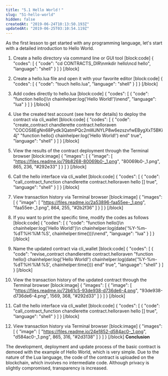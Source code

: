 ```yaml
---
title: "5.1 Hello World！"
slug: "51-hello-world"
hidden: false
createdAt: "2019-06-24T10:13:50.193Z"
updatedAt: "2019-06-25T03:10:54.119Z"
---
```

As the first lesson to get started with any programming language, let's start with a detailed introduction to Hello World.

1. Create a hello directory via command line or GUI tool
[block:code]
{
  "codes": [
    {
      "code": "cd CONTRACTS_DIR\nmkdir hello\ncd hello",
      "language": "shell"
    }
  ]
}
[/block]

2. Create a hello.lua file and open it with your favorite editor
[block:code]
{
  "codes": [
    {
      "code": "touch hello.lua",
      "language": "shell"
    }
  ]
}
[/block]

3. Add codes directly to hello.lua 
[block:code]
{
  "codes": [
    {
      "code": "function hello()\n    chainhelper:log('Hello World!')\nend",
      "language": "lua"
    }
  ]
}
[/block]

4. Use the created test account (see here for details) to deploy the contract via cli_wallet
[block:code]
{
  "codes": [
    {
      "code": "create_contract chandlerette contract.helloraven \"COCOS8EgNn68Pydk3QatmPQc2mWJNYLP8w6ezszvfwEBygXxT5BKi4j\" \"function hello() chainhelper:log('Hello World!') end\" true",
      "language": "shell"
    }
  ]
}
[/block]

5. View the results of the contract deployment through the Terminal browser
[block:image]
{
  "images": [
    {
      "image": [
        "https://files.readme.io/79b8268-80069b0-_1.png",
        "80069b0-_1.png",
        865,
        236,
        "#292e33"
      ]
    }
  ]
}
[/block]

6. Call the hello interface via cli_wallet
[block:code]
{
  "codes": [
    {
      "code": "call_contract_function chandlerette contract.helloraven hello [] true",
      "language": "shell"
    }
  ]
}
[/block]

7. View transaction history via Terminal browser
[block:image]
{
  "images": [
    {
      "image": [
        "https://files.readme.io/2a53896-faa55ee-_1.png",
        "faa55ee-_1.png",
        864,
        255,
        "#2b2f36"
      ]
    }
  ]
}
[/block]
8. If you want to print the specific time, modify the codes as follows
[block:code]
{
  "codes": [
    {
      "code": "function hello()\n    chainhelper:log('Hello World!')\n    chainhelper:log(date('%Y-%m-%dT%H:%M:%S', chainhelper:time()))\nend",
      "language": "lua"
    }
  ]
}
[/block]

9. Name the updated contract via cli_wallet
[block:code]
{
  "codes": [
    {
      "code": "revise_contract chandlerette contract.helloraven \"function hello() chainhelper:log('Hello World!') chainhelper:log(date('%Y-%m-%dT%H:%M:%S', chainhelper:time())) end\" true",
      "language": "shell"
    }
  ]
}
[/block]
10. View the transaction history of the updated contract through the Terminal browser
[block:image]
{
  "images": [
    {
      "image": [
        "https://files.readme.io/72b61c5-93de938-d736de6-4.png",
        "93de938-d736de6-4.png",
        1569,
        368,
        "#292d33"
      ]
    }
  ]
}
[/block]
11. Call the hello interface via cli_wallet
[block:code]
{
  "codes": [
    {
      "code": "call_contract_function chandlerette contract.helloraven hello [] true",
      "language": "shell"
    }
  ]
}
[/block]

12. View transaction history via Terminal browser
[block:image]
{
  "images": [
    {
      "image": [
        "https://files.readme.io/24e1852-d584ac0-_1.png",
        "d584ac0-_1.png",
        865,
        316,
        "#2d3138"
      ]
    }
  ]
}
[/block]
**Conclusion**

The development, deployment and update process of the basic contract is demoed with the example of Hello World, which is very simple. Due to the nature of the Lua language, the code of the contract is uploaded on the blockchain, which involves no intermediate code. Although ​privacy is slightly compromised, transparency is increased.